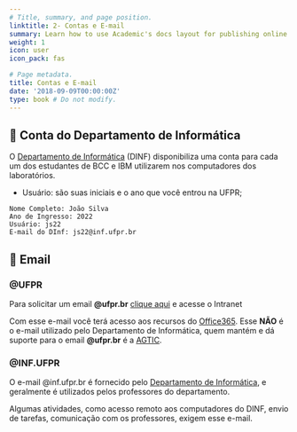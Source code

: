 ```yaml
---
# Title, summary, and page position.
linktitle: 2- Contas e E-mail
summary: Learn how to use Academic's docs layout for publishing online courses, software documentation, and tutorials.
weight: 1
icon: user
icon_pack: fas

# Page metadata.
title: Contas e E-mail
date: '2018-09-09T00:00:00Z'
type: book # Do not modify.
---
```


## 👤 Conta do Departamento de Informática

O [Departamento de Informática](https://web.inf.ufpr.br/dinf/) (DINF) disponibiliza uma conta para cada um dos estudantes de BCC e IBM utilizarem nos computadores dos laboratórios.

* Usuário: são suas iniciais e o ano que você entrou na UFPR;

```
Nome Completo: João Silva
Ano de Ingresso: 2022
Usuário: js22
E-mail do DInf: js22@inf.ufpr.br
```

## 📧 Email

### @UFPR

Para solicitar um email **@ufpr.br** [clique aqui](https://intranet.ufpr.br/intranet/) e acesse o Intranet

Com esse e-mail você terá acesso aos recursos do [Office365](https://www.office.com/). Esse **NÃO** é o e-mail utilizado pelo Departamento de Informática, quem mantém e dá suporte para o email **@ufpr.br** é a [AGTIC](https://www.agtic.ufpr.br/portal/).

### @INF.UFPR

O e-mail @inf.ufpr.br é fornecido pelo [Departamento de Informática](https://web.inf.ufpr.br/dinf/), e geralmente é utilizados pelos professores do departamento.

Algumas atividades, como acesso remoto aos computadores do DINF, envio de tarefas, comunicação com os professores, exigem esse e-mail.